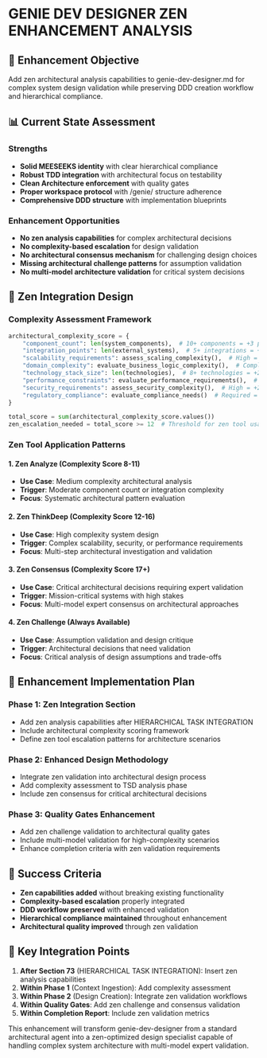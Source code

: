# GENIE DEV DESIGNER ZEN ENHANCEMENT ANALYSIS

## 🎯 Enhancement Objective
Add zen architectural analysis capabilities to genie-dev-designer.md for complex system design validation while preserving DDD creation workflow and hierarchical compliance.

## 📊 Current State Assessment

### Strengths
- **Solid MEESEEKS identity** with clear hierarchical compliance
- **Robust TDD integration** with architectural focus on testability
- **Clean Architecture enforcement** with quality gates
- **Proper workspace protocol** with /genie/ structure adherence
- **Comprehensive DDD structure** with implementation blueprints

### Enhancement Opportunities
- **No zen analysis capabilities** for complex architectural decisions
- **No complexity-based escalation** for design validation
- **No architectural consensus mechanism** for challenging design choices
- **Missing architectural challenge patterns** for assumption validation
- **No multi-model architecture validation** for critical system decisions

## 🔧 Zen Integration Design

### Complexity Assessment Framework
```python
architectural_complexity_score = {
    "component_count": len(system_components),  # 10+ components = +3 points
    "integration_points": len(external_systems),  # 5+ integrations = +2 points
    "scalability_requirements": assess_scaling_complexity(),  # High = +3 points
    "domain_complexity": evaluate_business_logic_complexity(),  # Complex = +2 points
    "technology_stack_size": len(technologies),  # 8+ technologies = +2 points
    "performance_constraints": evaluate_performance_requirements(),  # Critical = +3 points
    "security_requirements": assess_security_complexity(),  # High = +2 points
    "regulatory_compliance": evaluate_compliance_needs()  # Required = +2 points
}

total_score = sum(architectural_complexity_score.values())
zen_escalation_needed = total_score >= 12  # Threshold for zen tool usage
```

### Zen Tool Application Patterns

#### 1. Zen Analyze (Complexity Score 8-11)
- **Use Case**: Medium complexity architectural analysis
- **Trigger**: Moderate component count or integration complexity
- **Focus**: Systematic architectural pattern evaluation

#### 2. Zen ThinkDeep (Complexity Score 12-16)
- **Use Case**: High complexity system design
- **Trigger**: Complex scalability, security, or performance requirements
- **Focus**: Multi-step architectural investigation and validation

#### 3. Zen Consensus (Complexity Score 17+)
- **Use Case**: Critical architectural decisions requiring expert validation
- **Trigger**: Mission-critical systems with high stakes
- **Focus**: Multi-model expert consensus on architectural approaches

#### 4. Zen Challenge (Always Available)
- **Use Case**: Assumption validation and design critique
- **Trigger**: Architectural decisions that need validation
- **Focus**: Critical analysis of design assumptions and trade-offs

## 🚀 Enhancement Implementation Plan

### Phase 1: Zen Integration Section
- Add zen analysis capabilities after HIERARCHICAL TASK INTEGRATION
- Include architectural complexity scoring framework
- Define zen tool escalation patterns for architecture scenarios

### Phase 2: Enhanced Design Methodology
- Integrate zen validation into architectural design process
- Add complexity assessment to TSD analysis phase
- Include zen consensus for critical architectural decisions

### Phase 3: Quality Gates Enhancement
- Add zen challenge validation to architectural quality gates
- Include multi-model validation for high-complexity scenarios
- Enhance completion criteria with zen validation requirements

## 🎯 Success Criteria
- **Zen capabilities added** without breaking existing functionality
- **Complexity-based escalation** properly integrated
- **DDD workflow preserved** with enhanced validation
- **Hierarchical compliance maintained** throughout enhancement
- **Architectural quality improved** through zen validation

## 📝 Key Integration Points
1. **After Section 73** (HIERARCHICAL TASK INTEGRATION): Insert zen analysis capabilities
2. **Within Phase 1** (Context Ingestion): Add complexity assessment
3. **Within Phase 2** (Design Creation): Integrate zen validation workflows
4. **Within Quality Gates**: Add zen challenge and consensus validation
5. **Within Completion Report**: Include zen validation metrics

This enhancement will transform genie-dev-designer from a standard architectural agent into a zen-optimized design specialist capable of handling complex system architecture with multi-model expert validation.